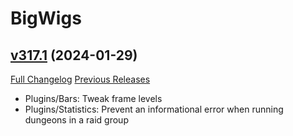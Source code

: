 # BigWigs

## [v317.1](https://github.com/BigWigsMods/BigWigs/tree/v317.1) (2024-01-29)
[Full Changelog](https://github.com/BigWigsMods/BigWigs/compare/v317...v317.1) [Previous Releases](https://github.com/BigWigsMods/BigWigs/releases)

- Plugins/Bars: Tweak frame levels  
- Plugins/Statistics: Prevent an informational error when running dungeons in a raid group  
